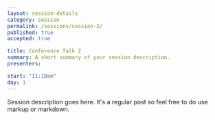 ```yaml
---
layout: session-details
category: session
permalink: /sessions/session-2/
published: true
accepted: true

title: Conference Talk 2
summary: A short summary of your session description.
presenters: 

start: "11:10am"
day: 1
---
```


Session description goes here. It's a regular post so feel free to do use markup or markdown.
